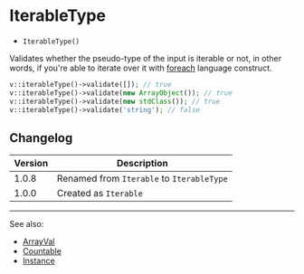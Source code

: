 # IterableType

- `IterableType()`

Validates whether the pseudo-type of the input is iterable or not, in other words,
if you're able to iterate over it with [foreach](http://php.net/foreach) language
construct.

```php
v::iterableType()->validate([]); // true
v::iterableType()->validate(new ArrayObject()); // true
v::iterableType()->validate(new stdClass()); // true
v::iterableType()->validate('string'); // false
```

## Changelog

Version | Description
--------|-------------
  1.0.8 | Renamed from `Iterable` to `IterableType`
  1.0.0 | Created as `Iterable`

***
See also:

- [ArrayVal](ArrayVal.md)
- [Countable](Countable.md)
- [Instance](Instance.md)
